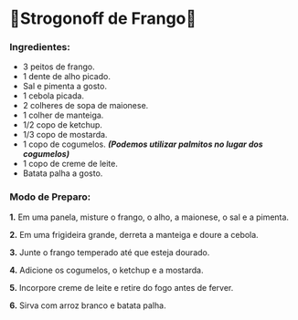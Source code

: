 # :chicken:Strogonoff de Frango:chicken:

### Ingredientes:	

* 3 peitos de frango.
* 1 dente de alho picado. 
* Sal e pimenta a gosto. 
* 1 cebola picada. 
* 2 colheres de sopa de maionese.
* 1 colher de manteiga. 
* 1/2 copo de ketchup. 
* 1/3 copo de mostarda.
* 1 copo de cogumelos.  **_(Podemos utilizar palmitos no lugar dos cogumelos)_**
* 1 copo de creme de leite.
* Batata palha a gosto.

### Modo de Preparo:

**1.** Em uma panela, misture o frango, o alho, a maionese, o sal e a pimenta. 

**2.** Em uma frigideira grande, derreta a manteiga e doure a cebola.

**3.** Junte o frango temperado até que esteja dourado.

**4.** Adicione os cogumelos, o ketchup e a mostarda.

**5.** Incorpore creme de leite e retire do fogo antes de ferver.

**6.** Sirva com arroz branco e batata palha.
